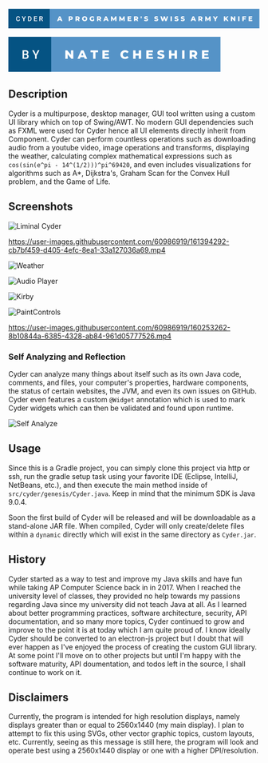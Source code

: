 ![](./static/svgs/Primary.svg)

![](./static/svgs/Secondary.svg)

## Description

Cyder is a multipurpose, desktop manager, GUI tool written using a custom UI library which on top of Swing/AWT. No
modern GUI dependencies such as FXML were used for Cyder hence all UI elements directly inherit from Component. Cyder
can perform countless operations such as downloading audio from a youtube video, image operations and transforms,
displaying the weather, calculating complex mathematical expressions such as `cos(sin(e^pi - 14^(1/2)))^pi^69420`, and
even includes visualizations for algorithms such as A*, Dijkstra's, Graham Scan for the Convex Hull problem, and the
Game of Life.

## Screenshots

![Liminal Cyder](https://user-images.githubusercontent.com/60986919/163657071-17f9866c-bf2b-4307-9c8f-cf7e97982af9.png)

https://user-images.githubusercontent.com/60986919/161394292-cb7bf459-d405-4efc-8ea1-33a127036a69.mp4

![Weather](https://user-images.githubusercontent.com/60986919/156911464-73221df7-68fa-4ce3-8211-555ddc9c0ac2.png)

![Audio Player](https://user-images.githubusercontent.com/60986919/156904205-39fb8218-412e-4a20-9a27-7d2d7bc39902.png)

![Kirby](https://user-images.githubusercontent.com/60986919/158036314-055f87d4-b21c-4eec-a92c-d65561c75483.png)

![PaintControls](https://user-images.githubusercontent.com/60986919/158036316-0abe20d4-3414-40e9-8da5-5ec83430d54d.png)

https://user-images.githubusercontent.com/60986919/160253262-8b10844a-6385-4328-ab84-961d05777526.mp4

### Self Analyzing and Reflection

Cyder can analyze many things about itself such as its own Java code, comments, and files, your computer's properties,
hardware components, the status of certain websites, the JVM, and even its own issues on GitHub. Cyder even features a
custom
`@Widget` annotation which is used to mark Cyder widgets which can then be validated and found upon runtime.

![Self Analyze](https://user-images.githubusercontent.com/60986919/160317468-6df0680f-8d49-413b-a09e-43d38839d441.png)

## Usage

Since this is a Gradle project, you can simply clone this project via http or ssh, run the gradle setup task using your
favorite IDE
(Eclipse, IntelliJ, NetBeans, etc.), and then execute the main method inside of `src/cyder/genesis/Cyder.java`. Keep
in mind that the minimum SDK is Java 9.0.4.

Soon the first build of Cyder will be released and will be downloadable as a stand-alone JAR file. When compiled, Cyder
will only create/delete files within a `dynamic` directly which will exist in the same directory as `Cyder.jar`.

## History

Cyder started as a way to test and improve my Java skills and have fun while taking AP Computer Science back in in 2017.
When I reached the university level of classes, they provided no help towards my passions regarding Java since my
university did not teach Java at all. As I learned about better programming practices, software architecture, security,
API documentation, and so many more topics, Cyder continued to grow and improve to the point it is at today which I am
quite proud of. I know ideally Cyder should be converted to an electron-js project but I doubt that will ever happen as
I've enjoyed the process of creating the custom GUI library. At some point I'll move on to other projects but until I'm
happy with the software maturity, API doumentation, and todos left in the source, I shall continue to work on it.

## Disclaimers

Currently, the program is intended for high resolution displays, namely displays greater than or equal to 2560x1440 (my
main display). I plan to attempt to fix this using SVGs, other vector graphic topics, custom layouts, etc. Currently,
seeing as this message is still here, the program will look and operate best using a 2560x1440 display or one with a
higher DPI/resolution.
